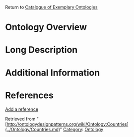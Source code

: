 Return to [Catalogue of Exemplary Ontologies](../Ontology/Main.md "Ontology:Main")



#  Ontology Overview


#  Long Description


#  Additional Information


  



  




#  References


[Add a reference](index.php@title=Odp%253AAdd_reference&subject=../Ontology/Countries.md "http://ontologydesignpatterns.org/wiki/index.php?title=Odp:Add_reference&subject=Ontology%3ACountries")


  






Retrieved from "[http://ontologydesignpatterns.org/wiki/Ontology:Countries](../Ontology/Countries.md)"
 [Category](http://ontologydesignpatterns.org/wiki/Special:Categories "Special:Categories"): [Ontology](../Category/Ontology.md "Category:Ontology")